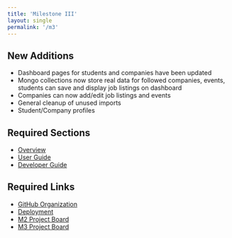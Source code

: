 ```yaml
---
title: 'Milestone III'
layout: single
permalink: '/m3'
---
```


## New Additions

- Dashboard pages for students and companies have been updated
- Mongo collections now store real data for followed companies, events, students can save and display job listings on dashboard
- Companies can now add/edit job listings and events
- General cleanup of unused imports
- Student/Company profiles

## Required Sections

- [Overview](https://uhmanoalink.github.io)
- [User Guide](https://uhmanoalink.github.io/user-guide)
- [Developer Guide](https://uhmanoalink.github.io/developer-guide)

## Required Links

- [GitHub Organization](https://github.com/uhmanoalink)
- [Deployment](https://manoalink.site)
- [M2 Project Board](https://github.com/orgs/uhmanoalink/projects/2)
- [M3 Project Board](https://github.com/orgs/uhmanoalink/projects/3)